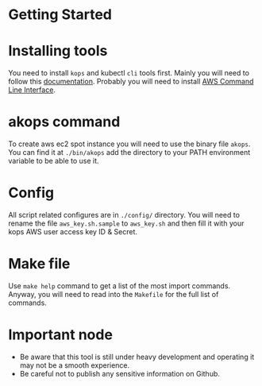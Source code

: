 # Getting Started

# Installing tools
You need to install `kops` and kubectl `cli` tools first. Mainly you will need to follow this [documentation](https://github.com/kubernetes/kops/blob/master/docs/aws.md).
Probably you will need to install [AWS Command Line Interface](https://aws.amazon.com/cli/).

# akops command
To create aws ec2 spot instance you will need to use the binary file `akops`. You can find it at `./bin/akops` add the directory to your PATH environment variable to be able to use it.

# Config
All script related configures are in `./config/` directory. You will need to rename the file `aws_key.sh.sample` to `aws_key.sh` and then fill it with your kops AWS user access key ID & Secret.

# Make file
Use `make help` command to get a list of the most import commands. Anyway, you will need to read into the `Makefile` for the full list of commands.

# Important node
- Be aware that this tool is still under heavy development and operating it may not be a smooth experience.
- Be careful not to publish any sensitive information on Github.
